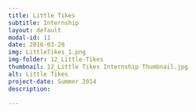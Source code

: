 ```yaml
---
title: Little Tikes
subtitle: Internship
layout: default
modal-id: 11
date: 2016-03-28
img: LittleTikes_1.png
img-folder: 12_Little-Tikes
thumbnail: 12_Little Tikes Internship Thumbnail.jpg
alt: Little Tikes
project-date: Summer 2014
description: 

---
```

